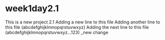 # week1day2.1
This is a new project 2.1
Adding a new line to this file
Adding another line to this file (abcdefghijklmnopqrstuvwxyz)
Adding the next line to this file (abcdefghijklmnopqrstuvwxyz...123)
_new change